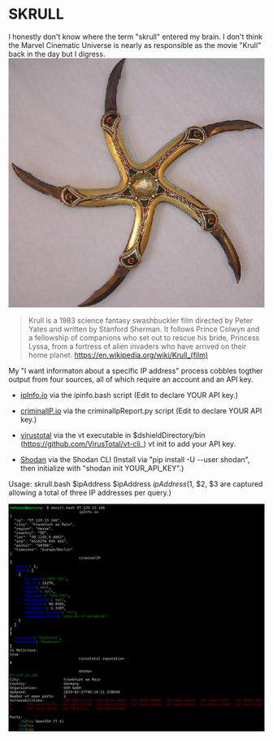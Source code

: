 
# SKRULL
I honestly don't know where the term "skrull" entered my brain.  I don't think the Marvel Cinematic Universe 
is nearly as responsible as the movie "Krull" back in the day but I digress.
<img src="https://github.com/1on1security/DShieldManager/blob/main/img/krull.png">

> Krull is a 1983 science fantasy swashbuckler film directed by Peter Yates and written by Stanford Sherman. It follows Prince Colwyn and a fellowship of companions who set out to rescue his bride, Princess Lyssa, from a fortress of alien invaders who have arrived on their home planet.
<a href="https://en.wikipedia.org/wiki/Krull_(film)" target="_blank">https://en.wikipedia.org/wiki/Krull_(film)</a>

My "I want informaton about a specific IP address" process cobbles togther output from four sources, all of 
which require an account and an API key.

- <a href="https://ipinfo.io">ipInfo.io</a> via the ipinfo.bash script
(Edit to declare YOUR API key.)

- <a href="https://criminalip.io">criminalIP.io</a> via the criminalIpReport.py script
(Edit to declare YOUR API key.) 

- <a href="https://virustotal.com">virustotal</a> via the vt executable in $dshieldDirectory/bin
(https://github.com/VirusTotal/vt-cli_)
vt init to add your API key.

- <a href="https://www.shodan.io/">Shodan</a> via the Shodan CLI 
(Install via "pip install -U --user shodan", then initialize with "shodan init YOUR_API_KEY".)

Usage:
skrull.bash $ipAddress $ipAddress $ipAddress
($1, $2, $3 are captured allowing a total of three IP addresses per query.)

<img src="https://github.com/1on1security/DShieldManager/blob/main/img/skrullReport.png">
